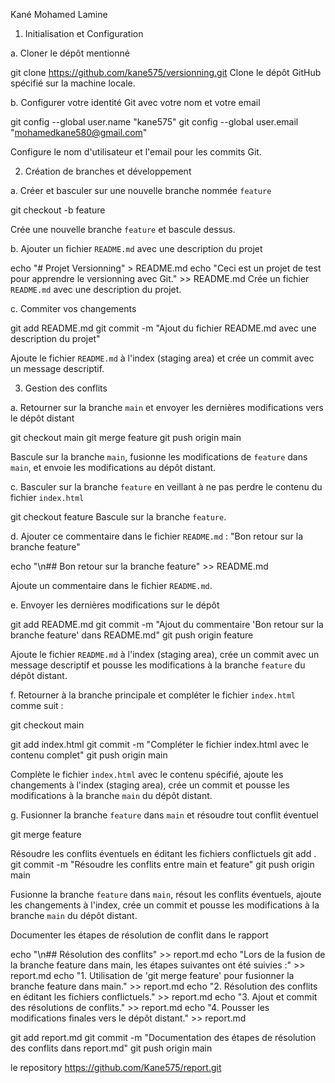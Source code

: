 Kané Mohamed Lamine

1. Initialisation et Configuration 

a. Cloner le dépôt mentionné

git clone https://github.com/kane575/versionning.git
Clone le dépôt GitHub spécifié sur la machine locale.

b. Configurer votre identité Git avec votre nom et votre email


git config --global user.name "kane575"
git config --global user.email "mohamedkane580@gmail.com"

Configure le nom d'utilisateur et l'email pour les commits Git.

2. Création de branches et développement 

a. Créer et basculer sur une nouvelle branche nommée `feature`


git checkout -b feature

Crée une nouvelle branche `feature` et bascule dessus.

b. Ajouter un fichier `README.md` avec une description du projet

echo "# Projet Versionning" > README.md
echo "Ceci est un projet de test pour apprendre le versionning avec Git." >> README.md
Crée un fichier `README.md` avec une description du projet.

c. Commiter vos changements


git add README.md
git commit -m "Ajout du fichier README.md avec une description du projet"

Ajoute le fichier `README.md` à l'index (staging area) et crée un commit avec un message descriptif.

3. Gestion des conflits 

a. Retourner sur la branche `main` et envoyer les dernières modifications vers le dépôt distant

git checkout main
git merge feature
git push origin main

Bascule sur la branche `main`, fusionne les modifications de `feature` dans `main`, et envoie les modifications au dépôt distant.


c. Basculer sur la branche `feature` en veillant à ne pas perdre le contenu du fichier `index.html`


git checkout feature
Bascule sur la branche `feature`.

d. Ajouter ce commentaire dans le fichier `README.md` : "Bon retour sur la branche feature"


echo "\n## Bon retour sur la branche feature" >> README.md

Ajoute un commentaire dans le fichier `README.md`.

e. Envoyer les dernières modifications sur le dépôt


git add README.md
git commit -m "Ajout du commentaire 'Bon retour sur la branche feature' dans README.md"
git push origin feature

Ajoute le fichier `README.md` à l'index (staging area), crée un commit avec un message descriptif et pousse les modifications à la branche `feature` du dépôt distant.

f. Retourner à la branche principale et compléter le fichier `index.html` comme suit :

git checkout main


git add index.html
git commit -m "Compléter le fichier index.html avec le contenu complet"
git push origin main

Complète le fichier `index.html` avec le contenu spécifié, ajoute les changements à l'index (staging area), crée un commit et pousse les modifications à la branche `main` du dépôt distant.

g. Fusionner la branche `feature` dans `main` et résoudre tout conflit éventuel

git merge feature


Résoudre les conflits éventuels en éditant les fichiers conflictuels
git add .
git commit -m "Résoudre les conflits entre main et feature"
git push origin main

Fusionne la branche `feature` dans `main`, résout les conflits éventuels, ajoute les changements à l'index, crée un commit et pousse les modifications à la branche `main` du dépôt distant.

Documenter les étapes de résolution de conflit dans le rapport


echo "\n## Résolution des conflits" >> report.md
echo "Lors de la fusion de la branche feature dans main, les étapes suivantes ont été suivies :" >> report.md
echo "1. Utilisation de 'git merge feature' pour fusionner la branche feature dans main." >> report.md
echo "2. Résolution des conflits en éditant les fichiers conflictuels." >> report.md
echo "3. Ajout et commit des résolutions de conflits." >> report.md
echo "4. Pousser les modifications finales vers le dépôt distant." >> report.md

git add report.md
git commit -m "Documentation des étapes de résolution des conflits dans report.md"
git push origin main

le repository
https://github.com/Kane575/report.git

